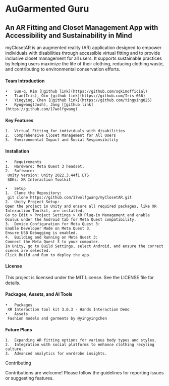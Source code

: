 # AuGarmented Guru

## An AR Fitting and Closet Management App with Accessibility and Sustainability in Mind

myClosetAR is an augmented reality (AR) application designed to empower individuals with disabilities through accessible virtual fitting and to provide inclusive closet management for all users. It supports sustainable practices by helping users maximize the life of their clothing, reducing clothing waste, and contributing to environmental conservation efforts.

#### Team Introduction

	•	Sun-q, Kim [github link](https://github.com/sqkimofficial)
 	•	Tian(Iris), Qin [github link](https://github.com/Iris-666)
	•	Yingying, Chen [github link](https://github.com/Yingying825)
	•	Ryugwang(Josh), Jang [github link](https://github.com/17wolfgwang)

#### Key Features

	1.	Virtual Fitting for individuals with disabilities
	2.	Comprehensive Closet Management for All Users
	3.	Environmental Impact and Social Responsibility

#### Installation

	•	Requirements
	1.	Hardware: Meta Quest 3 headset.
	2.	Software:
     Unity Version: Unity 2022.3.44f1 LTS
     SDKs: XR Interaction Toolkit

	•	Setup
	1.	Clone the Repository:
     git clone https://github.com/17wolfgwang/myClosetAR.git
	2.	Unity Project Setup:
    Open the project in Unity and ensure all required packages, like XR Interaction Toolkit, are installed.
    Go to Edit > Project Settings > XR Plug-in Management and enable Oculus under the Android tab for Meta Quest compatibility.
	3.	Device Configuration for Meta Quest 3:
    Enable Developer Mode on Meta Quest 3.
    Ensure USB Debugging is enabled.
	4.	Building and Running on Meta Quest 3:
    Connect the Meta Quest 3 to your computer.
    In Unity, go to Build Settings, select Android, and ensure the correct scenes are selected.
    Click Build and Run to deploy the app.
  

#### License

This project is licensed under the MIT License. See the LICENSE file for details.

#### Packages, Assets, and AI Tools

	•	Packages
     XR Interaction tool kit 3.0.3 - Hands Interaction Demo
	•	Assets
     Fashion models and garments by @yingyingchen

#### Future Plans

	1.	Expanding AR fitting options for various body types and styles.
	2.	Integration with social platforms to enhance clothing recyling culture.
	3.	Advanced analytics for wardrobe insights.

Contributing

Contributions are welcome! Please follow the guidelines for reporting issues or suggesting features.
